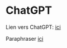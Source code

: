 # ChatGPT
Lien vers ChatGPT: [ici](https://host974.com/gpt3/)

Paraphraser [ici](https://www.paraphraser.io/fr/outil-de-paraphrase)
